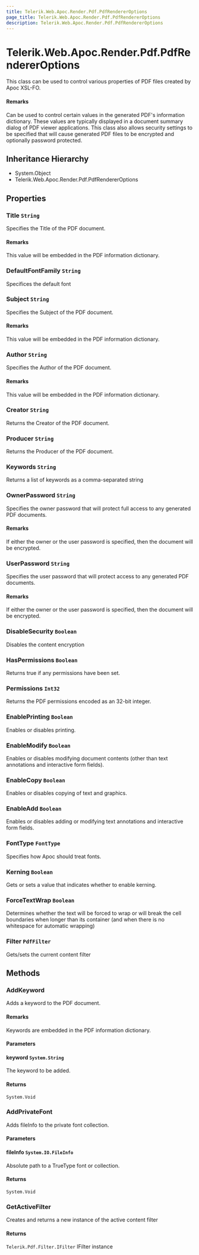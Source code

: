 ```yaml
---
title: Telerik.Web.Apoc.Render.Pdf.PdfRendererOptions
page_title: Telerik.Web.Apoc.Render.Pdf.PdfRendererOptions
description: Telerik.Web.Apoc.Render.Pdf.PdfRendererOptions
---
```


# Telerik.Web.Apoc.Render.Pdf.PdfRendererOptions

This class can be used to control various properties of PDF files
                created by Apoc XSL-FO.

#### Remarks
Can be used to control certain values in the generated PDF's information
                dictionary.  These values are typically displayed in a document summary 
                dialog of PDF viewer applications.
                This class also allows security settings to be specified that will 
                cause generated PDF files to be encrypted and optionally password protected.

## Inheritance Hierarchy

* System.Object
* Telerik.Web.Apoc.Render.Pdf.PdfRendererOptions

## Properties

###  Title `String`

Specifies the Title of the PDF document.

#### Remarks
This value will be embedded in the PDF information dictionary.

###  DefaultFontFamily `String`

Specifices the default font

###  Subject `String`

Specifies the Subject of the PDF document.

#### Remarks
This value will be embedded in the PDF information dictionary.

###  Author `String`

Specifies the Author of the PDF document.

#### Remarks
This value will be embedded in the PDF information dictionary.

###  Creator `String`

Returns the Creator of the PDF document.

###  Producer `String`

Returns the Producer of the PDF document.

###  Keywords `String`

Returns a list of keywords as a comma-separated string

###  OwnerPassword `String`

Specifies the owner password that will protect full access to any generated PDF documents.

#### Remarks
If either the owner or the user password is specified, 
                then the document will be encrypted.

###  UserPassword `String`

Specifies the user password that will protect access to any generated PDF documents.

#### Remarks
If either the owner or the user password is specified, 
                then the document will be encrypted.

###  DisableSecurity `Boolean`

Disables the content encryption

###  HasPermissions `Boolean`

Returns true if any permissions have been set.

###  Permissions `Int32`

Returns the PDF permissions encoded as an 32-bit integer.

###  EnablePrinting `Boolean`

Enables or disables printing.

###  EnableModify `Boolean`

Enables or disables modifying document contents (other than text annotations and 
                interactive form fields).

###  EnableCopy `Boolean`

Enables or disables copying of text and graphics.

###  EnableAdd `Boolean`

Enables or disables adding or modifying text annotations and interactive
                form fields.

###  FontType `FontType`

Specifies how Apoc should treat fonts.

###  Kerning `Boolean`

Gets or sets a value that indicates whether to enable kerning.

###  ForceTextWrap `Boolean`

Determines whether the text will be forced to wrap or will break the cell boundaries when
            longer than its container (and when there is no whitespace for automatic wrapping)

###  Filter `PdfFilter`

Gets/sets the current content filter

## Methods

###  AddKeyword

Adds a keyword to the PDF document.

#### Remarks
Keywords are embedded in the PDF information dictionary.

#### Parameters

#### keyword `System.String`

The keyword to be added.

#### Returns

`System.Void` 

###  AddPrivateFont

Adds fileInfo to the private font collection.

#### Parameters

#### fileInfo `System.IO.FileInfo`

Absolute path to a TrueType font or collection.

#### Returns

`System.Void` 

###  GetActiveFilter

Creates and returns a new instance of the active content filter

#### Returns

`Telerik.Pdf.Filter.IFilter` IFilter instance

